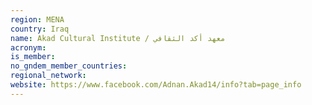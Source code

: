 ```yaml
---
region: MENA
country: Iraq
name: Akad Cultural Institute / معهد أكد الثقافي
acronym: 
is_member: 
no_gndem_member_countries: 
regional_network: 
website: https://www.facebook.com/Adnan.Akad14/info?tab=page_info
---
```

